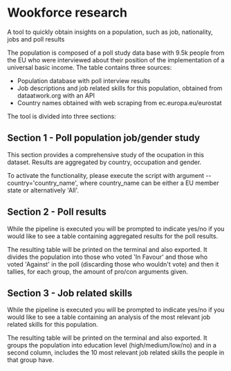 # Wookforce research
A tool to quickly obtain insights on a population, such as job, nationality, jobs and poll results

The population is composed of a poll study data base with 9.5k people from the EU who were interviewed about their position of the implementation of a universal basic income. 
The table contains three sources:
- Population database with poll interview results
- Job descriptions and job related skills for this population, obtained from dataatwork.org with an API 
- Country names obtained with web scraping from ec.europa.eu/eurostat

The tool is divided into three sections: 

## Section 1 - Poll population job/gender study

This section provides a comprehensive study of the ocupation in this dataset. Results are aggregated by country, occupation and gender. 

To activate the functionality, please execute the script with argument --country='country_name', where country_name can be either a EU member state or alternatively 'All'. 

## Section 2 - Poll results

While the pipeline is executed you will be prompted to indicate yes/no if you would like to see a table containing aggregated results for the poll results. 

The resulting table will be printed on the terminal and also exported. It divides the population into those who voted 'In Favour' and those who voted 'Against' in the poll (discarding those who wouldn't vote) and then it tallies, for each group, the amount of pro/con arguments given. 

## Section 3 - Job related skills 

While the pipeline is executed you will be prompted to indicate yes/no if you would like to see a table containing an analysis of the most relevant job related skills for this population. 

The resulting table will be printed on the terminal and also exported. It groups the population into education level (high/medium/low/no) and in a second column, includes the 10 most relevant job related skills the people in that group have. 

 
